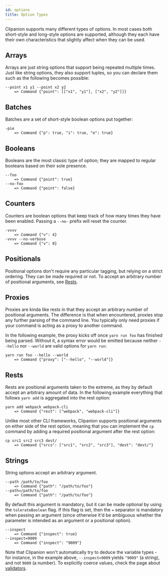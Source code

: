 ```yaml
---
id: options
title: Option Types
---
```


Clipanion supports many different types of options. In most cases both short-style and long-style options are supported, although they each have their own characteristics that slightly affect when they can be used.

## Arrays

Arrays are just string options that support being repeated multiple times. Just like string options, they also support tuples, so you can declare them such as the following becomes possible:

```
--point x1 y1 --point x2 y2
    => Command {"point": [["x1", "y1"], ["x2", "y2"]]}
```

## Batches

Batches are a set of short-style boolean options put together:

```
-pie
    => Command {"p": true, "i": true, "e": true}
```

## Booleans

Booleans are the most classic type of option; they are mapped to regular booleans based on their sole presence.

```
--foo
    => Command {"point": true}
--no-foo
    => Command {"point": false}
```

## Counters

Counters are boolean options that keep track of how many times they have been enabled. Passing a `--no-` prefix will reset the counter.

```
-vvvv
    => Command {"v": 4}
-vvvv --no-verbose
    => Command {"v": 0}
```

## Positionals

Positional options don't require any particular tagging, but relying on a strict ordering. They can be made required or not. To accept an arbitrary number of positional arguments, see [Rests](#rests).

## Proxies

Proxies are kinda like rests in that they accept an arbitrary number of positional arguments. The difference is that when encountered, proxies stop any further parsing of the command line. You typically only need proxies if your command is acting as a proxy to another command.

In the following example, the proxy kicks off once `yarn run foo` has finished being parsed. Without it, a syntax error would be emitted because neither `--hello` nor `--world` are valid options for `yarn run`:

```
yarn run foo --hello --world
    => Command {"proxy": ["--hello", "--world"]}
```

## Rests

Rests are positional arguments taken to the extreme, as they by default accept an arbitrary amount of data. In the following example everything that follows `yarn add` is aggregated into the rest option:

```
yarn add webpack webpack-cli
    => Command {"rest": ["webpack", "webpack-cli"]}
```

Unlike most other CLI frameworks, Clipanion supports positional arguments on either side of the rest option, meaning that you can implement the `cp` command by adding a required positional argument after the rest option:

```
cp src1 src2 src3 dest/
    => Command {"srcs": ["src1", "src2", "src3"], "dest": "dest/"}
```

## Strings

String options accept an arbitrary argument.

```
--path /path/to/foo
    => Command {"path": "/path/to/foo"}
--path=/path/to/foo
    => Command {"path": "/path/to/foo"}
```

By default this argument is mandatory, but it can be made optional by using the `tolerateBoolean` flag. If this flag is set, then the `=` separator is mandatory when passing an argument (since otherwise it'd be ambiguous whether the parameter is intended as an argument or a positional option).

```
--inspect
    => Command {"inspect": true}
--inspect=9009
    => Command {"inspect": "9009"}
```

Note that Clipanion won't automatically try to deduce the variable types - for instance, in the example above, `--inspect=9009` yields `"9009"` (a string), and not `9009` (a number). To explicitly coerce values, check the page about [validators](validation.md).
